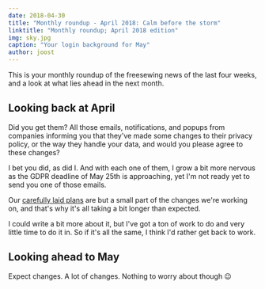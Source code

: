```yaml
---
date: 2018-04-30
title: "Monthly roundup - April 2018: Calm before the storm"
linktitle: "Monthly roundup; April 2018 edition"
img: sky.jpg
caption: "Your login background for May"
author: joost
---
```

This is your monthly roundup of the freesewing news of the last four weeks, and a look at what lies ahead in the next month.

## Looking back at April

Did you get them? All those emails, notifications, and popups from companies informing you
that they've made some changes to their privacy policy, or the way they handle your data,
and would you please agree to these changes?

I bet you did, as did I. And with each one of them, I grow a bit more nervous as the 
GDPR deadline of May 25th is approaching, yet I'm not ready yet to send you one of those emails.

Our [carefully laid plans](/blog/gdpr-plan/) are but a small part of the changes we're working on,
and that's why it's all taking a bit longer than expected.

I could write a bit more about it, but I've got a ton of work to do and very little time to do it in.
So if it's all the same, I think I'd rather get back to work.

## Looking ahead to May

Expect changes. A lot of changes. Nothing to worry about though 😉
